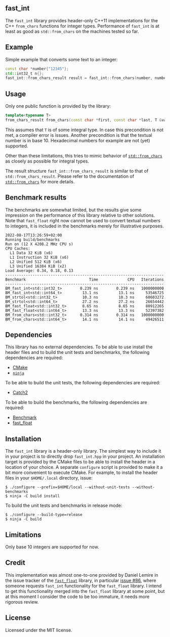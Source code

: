 fast_int
--------

The `fast_int` library provides header-only C++11 implementations for the C++ `from_chars` functions for integer types. Performance of `fast_int` is at least as good as `std::from_chars` on the machines tested so far.

Example
-------

Simple example that converts some text to an integer:

```C++
const char *number{"12345"};
std::int32_t n{};
fast_int::from_chars_result result = fast_int::from_chars(number, number + std::strlen(number), n);
```

Usage
-----

Only one public function is provided by the library:

```C++
template<typename T>
from_chars_result from_chars(const char *first, const char *last, T &value) noexcept;
```

This assumes that `T` is of some integral type. In case this precondition is not met, a compiler error is issues. Another precondition is that the textual number is in base 10. Hexadecimal numbers for example are not (yet) supported.

Other than these limitations, this tries to mimic behavior of [`std::from_chars`](https://en.cppreference.com/w/cpp/utility/from_chars) as closely as possible for integral types.

The result structure `fast_int::from_chars_result` is similar to that of `std::from_chars_result`. Please refer to the documentation of [`std::from_chars`](https://en.cppreference.com/w/cpp/utility/from_chars) for more details.

Benchmark results
-----------------

The benchmarks are somewhat limited, but the results give some impression on the performance of this library relative to other solutions. Note that `fast_float` right now cannot be used to convert textual numbers to integers, it is included in the benchmarks merely for illustrative purposes.

```
2022-08-17T13:26:59+02:00
Running build/benchmarks
Run on (12 X 4208.2 MHz CPU s)
CPU Caches:
  L1 Data 32 KiB (x6)
  L1 Instruction 32 KiB (x6)
  L2 Unified 512 KiB (x6)
  L3 Unified 16384 KiB (x2)
Load Average: 0.34, 0.18, 0.13
----------------------------------------------------------------------
Benchmark                            Time             CPU   Iterations
----------------------------------------------------------------------
BM_fast_int<std::int32_t>        0.239 ns        0.239 ns   1000000000
BM_fast_int<std::int64_t>         13.1 ns         13.1 ns     53546725
BM_strtol<std::int32_t>           10.3 ns         10.3 ns     68603272
BM_strtol<std::int64_t>           27.2 ns         27.2 ns     26654442
BM_fast_float<std::int32_t>       8.65 ns         8.65 ns     80912265
BM_fast_float<std::int64_t>       13.3 ns         13.3 ns     52397382
BM_from_chars<std::int32_t>      0.314 ns        0.314 ns   1000000000
BM_from_chars<std::int64_t>       14.1 ns         14.1 ns     49426511
```

Dependencies
------------

This library has no external dependencies. To be able to use install the header files and to build the unit tests and benchmarks, the following dependencies are required:

* [CMake](https://cmake.org/)
* [`ninja`](https://ninja-build.org/)

To be able to build the unit tests, the following dependencies are required:

* [Catch2](https://github.com/catchorg/Catch2)

To be able to build the benchmarks, the following dependencies are required:

* [Benchmark](https://github.com/google/benchmark)
* [fast_float](https://github.com/fastfloat/fast_float)

Installation
------------

The `fast_int` library is a header-only library. The simplest way to include it in your project is to directly drop `fast_int.hpp` in your project. An installation target is provided by the CMake files to be able to install the header in a location of your choice. A separate `configure` script is provided to make it a bit more convenient to execute CMake. For example, to install the header files in your `$HOME/.local` directory, issue:

```
$ ./configure --prefix=$HOME/local --without-unit-tests --without-benchmarks
$ ninja -C build install
```

To build the unit tests and benchmarks in release mode:

```
$ ./configure --build-type=release
$ ninja -C build
```

Limitations
-----------

Only base 10 integers are supported for now.

Credit
------

This implementation was almost one-to-one provided by Daniel Lemire in the issue tracker of the [`fast_float`](https://github.com/fastfloat/fast_float) library, in particular [issue #86](https://github.com/fastfloat/fast_float/issues/86), where someone requests `fast_int` functionality for the `fast_float` library. I intend to get this functionality merged into the `fast_float` library at some point, but at this moment I consider the code to be too immature, it needs more rigorous review.

License
-------

Licensed under the MIT license.
